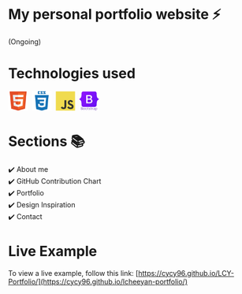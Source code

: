 # My personal portfolio website ⚡️
(Ongoing)

# Technologies used
<div>
   <img src="https://github.com/devicons/devicon/blob/master/icons/html5/html5-original.svg" title="HTML5" alt="HTML" width="40" height="40"/>&nbsp;
  <img src="https://github.com/devicons/devicon/blob/master/icons/css3/css3-plain-wordmark.svg"  title="CSS3" alt="CSS" width="40" height="40"/>&nbsp;
  <img src="https://github.com/devicons/devicon/blob/master/icons/javascript/javascript-original.svg" title="JavaScript" alt="JavaScript" width="40" height="40"/>&nbsp;
  <img src="https://github.com/devicons/devicon/blob/master/icons/bootstrap/bootstrap-original-wordmark.svg" title="Boostrap" alt="Bootstrap" width="40" height="40"/>&nbsp;
</div>

# Sections 📚
✔️ About me <br> ✔️ GitHub Contribution Chart <br>✔️ Portfolio <br> ✔️ Design Inspiration <br>  ✔️ Contact <br> 

# Live Example
To view a live example, follow this link: [https://cycy96.github.io/LCY-Portfolio/](https://cycy96.github.io/lcheeyan-portfolio/)
